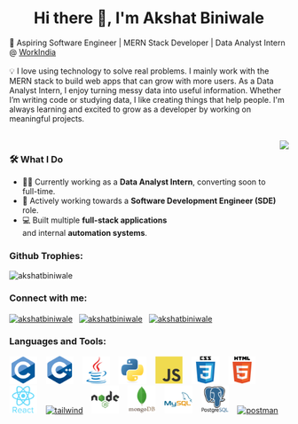 <h1 align="center">Hi there 👋, I'm Akshat Biniwale</h1>

<p>
  🚀 Aspiring Software Engineer | MERN Stack Developer | Data Analyst Intern @ 
  <a href="https://workindia.in/" target="_blank">WorkIndia</a><br/>
<br/>
  💡 I love using technology to solve real problems. I mainly work with the MERN stack to build web apps that can grow with more users. As a Data Analyst Intern, I enjoy turning messy data into useful information. Whether I’m writing code or studying data, I like creating things that help people. I'm always learning and excited to grow as a developer by working on meaningful projects.
</p>

<br/>

<image align="right" height="550" src="https://drive.google.com/uc?export=view&id=1Yyqm_nVQXOi3wzx9KAkMqH0ZHEMkV2N3"/>
<h3>🛠️ What I Do</h3>

- 👨‍💻 Currently working as a <strong>Data Analyst Intern</strong>, converting soon to full-time.</li>
- 🔀 Actively working towards a <strong>Software Development Engineer (SDE)</strong> role.</li>
- 💻 Built multiple <strong>full-stack applications</strong> </br> and internal <strong>automation systems</strong>.</li>

<h3 align="left">Github Trophies:</h3>
<p align="left">
  <img src="https://github-profile-trophy.vercel.app/?username=akshatbiniwale&theme=darkhub&margin-w=15&rank=A,B,C&row=2&column=2" alt="akshatbiniwale" />
</p>

<h3 align="left">Connect with me:</h3>
<p align="left">
    <a href="https://linkedin.com/in/akshatbiniwale" target="blank"><img align="center"
            src="https://raw.githubusercontent.com/rahuldkjain/github-profile-readme-generator/master/src/images/icons/Social/linked-in-alt.svg"
            alt="akshatbiniwale" height="35.5" width="50" /></a>
        &nbsp;
    <a href="https://www.leetcode.com/akshatbiniwale" target="blank"><img align="center"
            src="https://raw.githubusercontent.com/rahuldkjain/github-profile-readme-generator/master/src/images/icons/Social/leet-code.svg"
            alt="akshatbiniwale" height="35.5" width="50" /></a>
        &nbsp;
    <a href="https://akshatbiniwale.in/" target="blank"><img align="center"
            src="https://akshatbiniwale.in/logo.svg"
            alt="akshatbiniwale" height="35.5" width="50" /></a>
        &nbsp;
</p>

<h3 align="left">Languages and Tools:</h3>
<p align="left"> <a href="https://www.cprogramming.com/" target="_blank" rel="noreferrer"> <img
            src="https://raw.githubusercontent.com/devicons/devicon/master/icons/c/c-original.svg" alt="c" width="50"
            height="50" /></a> &nbsp;&nbsp; <a href="https://www.w3schools.com/cpp/" target="_blank"
        rel="noreferrer"> <img
            src="https://raw.githubusercontent.com/devicons/devicon/master/icons/cplusplus/cplusplus-original.svg"
            alt="cplusplus" width="50" height="50" /></a> &nbsp;&nbsp; <a href="https://www.java.com" target="_blank"
        rel="noreferrer">
        <img src="https://raw.githubusercontent.com/devicons/devicon/master/icons/java/java-original.svg" alt="java"
            width="50" height="50" /></a> &nbsp;&nbsp; <a href="https://www.python.org"
        target="_blank" rel="noreferrer"> <img
            src="https://raw.githubusercontent.com/devicons/devicon/master/icons/python/python-original.svg"
            alt="python" width="50" height="50" /></a> &nbsp;&nbsp; <a
        href="https://developer.mozilla.org/en-US/docs/Web/JavaScript" target="_blank" rel="noreferrer"> <img
            src="https://raw.githubusercontent.com/devicons/devicon/master/icons/javascript/javascript-original.svg"
            alt="javascript" width="50" height="50" /></a> &nbsp;&nbsp; <a href="https://www.w3schools.com/css/"
        target="_blank" rel="noreferrer"> <img
            src="https://raw.githubusercontent.com/devicons/devicon/master/icons/css3/css3-original-wordmark.svg"
            alt="css3" width="50" height="50" /></a> &nbsp;&nbsp; <a href="https://www.w3.org/html/" target="_blank" rel="noreferrer">
        <img src="https://raw.githubusercontent.com/devicons/devicon/master/icons/html5/html5-original-wordmark.svg"
            alt="html5" width="50" height="50" /></a> &nbsp;&nbsp; <a href="https://reactjs.org/" target="_blank"
        rel="noreferrer">
        <img src="https://raw.githubusercontent.com/devicons/devicon/master/icons/react/react-original-wordmark.svg"
            alt="react" width="50" height="50" /></a> &nbsp;&nbsp; <a href="https://tailwindcss.com/"
        target="_blank" rel="noreferrer"> <img src="https://www.vectorlogo.zone/logos/tailwindcss/tailwindcss-icon.svg"
            alt="tailwind" width="50" height="50" /></a> &nbsp;&nbsp; <a href="https://nodejs.org" target="_blank"
        rel="noreferrer">
        <img src="https://raw.githubusercontent.com/devicons/devicon/master/icons/nodejs/nodejs-original-wordmark.svg"
            alt="nodejs" width="50" height="50" /></a> &nbsp;&nbsp; <a href="https://www.mongodb.com/"
        target="_blank" rel="noreferrer"> <img
            src="https://raw.githubusercontent.com/devicons/devicon/master/icons/mongodb/mongodb-original-wordmark.svg"
            alt="mongodb" width="50" height="50" /></a> &nbsp;&nbsp; <a href="https://www.mysql.com/"
        target="_blank" rel="noreferrer"> <img
            src="https://raw.githubusercontent.com/devicons/devicon/master/icons/mysql/mysql-original-wordmark.svg"
            alt="mysql" width="50" height="50" /></a> &nbsp;&nbsp; <a href="https://www.postgresql.org"
        target="_blank" rel="noreferrer"> <img
            src="https://raw.githubusercontent.com/devicons/devicon/master/icons/postgresql/postgresql-original-wordmark.svg"
            alt="postgresql" width="50" height="50" /></a> &nbsp;&nbsp; <a href="https://postman.com"
        target="_blank" rel="noreferrer"> <img src="https://www.vectorlogo.zone/logos/getpostman/getpostman-icon.svg"
            alt="postman" width="50" height="50" /></a> &nbsp;&nbsp; </p>


